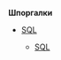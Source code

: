 **Шпоргалки**

<ul>
    <li>
        <a href="SQL/readme.md">SQL</a>
    </li>
    <ul>
        <li><a href="SQL/readme.md">SQL</a></li>
    </ul>
</ul>
